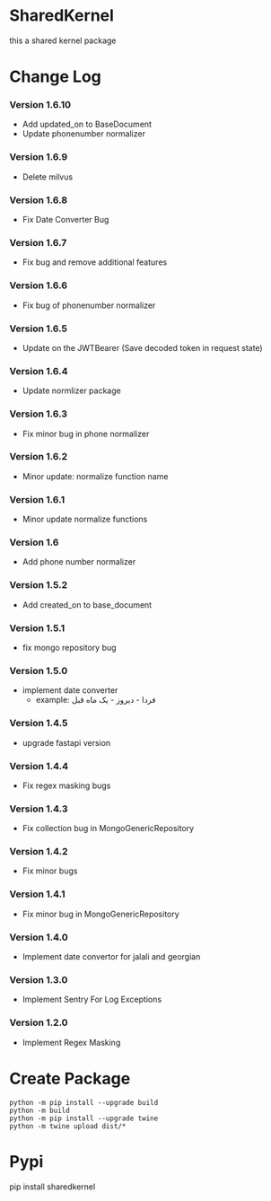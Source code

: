 # SharedKernel
this a shared kernel package

# Change Log
### Version 1.6.10
- Add updated_on to BaseDocument
- Update phonenumber normalizer
### Version 1.6.9
- Delete milvus
### Version 1.6.8
- Fix Date Converter Bug
### Version 1.6.7
- Fix bug and remove additional features
### Version 1.6.6
- Fix bug of phonenumber normalizer
### Version 1.6.5
- Update on the JWTBearer (Save decoded token in request state)
### Version 1.6.4
- Update normlizer package
### Version 1.6.3
- Fix minor bug in phone normalizer
### Version 1.6.2
- Minor update: normalize function name
### Version 1.6.1
- Minor update normalize functions
### Version 1.6
- Add phone number normalizer
### Version 1.5.2
- Add created_on to base_document
### Version 1.5.1
- fix mongo repository bug
### Version 1.5.0
- implement date converter
  -  example: فردا - دیروز - یک ماه قبل
### Version 1.4.5
- upgrade fastapi version
### Version 1.4.4
- Fix regex masking bugs
### Version 1.4.3
- Fix collection bug in MongoGenericRepository
### Version 1.4.2
- Fix minor bugs
### Version 1.4.1
- Fix minor bug in MongoGenericRepository
### Version 1.4.0
- Implement date convertor for jalali and georgian
### Version 1.3.0
- Implement Sentry For Log Exceptions
### Version 1.2.0
- Implement Regex Masking
# Create Package
    python -m pip install --upgrade build
    python -m build
    python -m pip install --upgrade twine
    python -m twine upload dist/*

# Pypi
pip install sharedkernel

